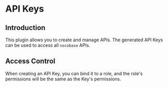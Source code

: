 # API Keys

## Introduction

This plugin allows you to create and manage APIs. The generated API Keys can be used to access all `nocobase` APIs.

## Access Control

When creating an API Key, you can bind it to a role, and the role's permissions will be the same as the Key's permissions.
